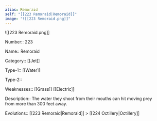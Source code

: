 ```yaml
---
alias: Remoraid
self: "[[223 Remoraid|Remoraid]]"
image: "![[223 Remoraid.png]]"
---
```


![[223 Remoraid.png]]


Number:: 223

Name:: Remoraid

Category:: [[Jet]]

Type-1:: [[Water]]

Type-2:: 

Weaknesses:: [[Grass]] [[Electric]]

Description:: The water they shoot from their mouths can hit moving prey from more than 300 feet away.

Evolutions:: [[223 Remoraid|Remoraid]] > [[224 Octillery|Octillery]]